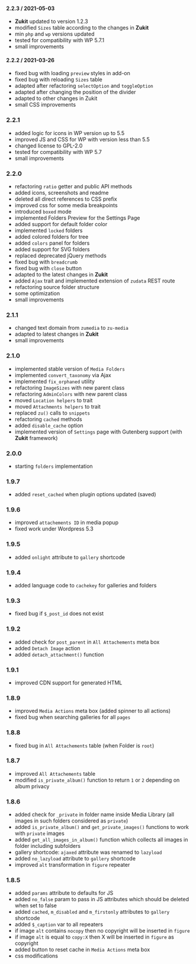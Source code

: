 #### 2.2.3 / 2021-05-03
* __Zukit__ updated to version 1.2.3
* modified `Sizes` table according to the changes in __Zukit__
* min `php` and `wp` versions updated
* tested for compatibility with WP 5.7.1
* small improvements

#### 2.2.2 / 2021-03-26
* fixed bug with loading `preview` styles in add-on
* fixed bug with reloading `Sizes` table
* adapted after refactoring `selectOption` and `toggleOption`
* adapted after changing the position of the divider
* adapted to other changes in Zukit
* small CSS improvements

### 2.2.1 ###
* added logic for icons in WP version up to 5.5
* improved JS and CSS for WP with version less than 5.5
* changed license to GPL-2.0
* tested for compatibility with WP 5.7
* small improvements

### 2.2.0 ###
* refactoring `ratio` getter and public API methods
* added icons, screenshots and readme
* deleted all direct references to CSS prefix
* improved css for some media breakpoints
* introduced `boxed` mode
* implemented Folders Preview for the Settings Page
* added support for default folder color
* implemented `locked` folders
* added colored folders for tree
* added `colors` panel for folders
* added support for SVG folders
* replaced deprecated jQuery methods
* fixed bug with `breadcrumb`
* fixed bug with `close` button
* adapted to the latest changes in __Zukit__
* added `Ajax` trait and implemented extension of `zudata` REST route
* refactoring source folder structure
* some optimization
* small improvements

### 2.1.1 ###
* changed text domain from `zumedia` to `zu-media`
* adapted to latest changes in __Zukit__
* small improvements

### 2.1.0 ###
* implemented stable version of `Media Folders`
* implemented `convert_taxonomy` via Ajax
* implemented `fix_orphaned` utility
* refactoring `ImageSizes` with new parent class
* refactoring `AdminColors` with new parent class
* moved `Location helpers` to trait
* moved `Attachments helpers` to trait
* replaced `zu()` calls to `snippets`
* refactoring `cached` methods
* added `disable_cache` option
* implemented version of `Settings` page with Gutenberg support (with __Zukit__ framework)

### 2.0.0 ###
* starting `folders` implementation

### 1.9.7 ###
* added `reset_cached` when plugin options updated (saved)

### 1.9.6 ###
* improved `attachements ID` in media popup
* fixed work under Wordpress 5.3

### 1.9.5 ###
* added `onlight` attribute to `gallery` shortcode

### 1.9.4 ###
* added language code to `cachekey` for galleries and folders

### 1.9.3 ###
* fixed bug if `$_post_id` does not exist

### 1.9.2 ###
* added check for `post_parent` in `All Attachements` meta box
* added `Detach Image` action
* added `detach_attachment()` function

### 1.9.1 ###
* improved CDN support for generated HTML

### 1.8.9 ###
* improved `Media Actions` meta box (added spinner to all actions)
* fixed bug when searching galleries for all `pages`

### 1.8.8 ###
* fixed bug in `All Attachements` table (when Folder is `root`)

### 1.8.7 ###
* improved `All Attachements` table
* modified `is_private_album()` function to return `1` or `2` depending on album privacy

### 1.8.6 ###
* added check for `_private` in folder name inside Media Library (all images in such folders considered as `private`)
* added `is_private_album()` and `get_private_images()` functions to work with `private` images
* added `get_all_images_in_album()` function which collects all images in folder including subfolders
* gallery shortcode: `ajaxed` attribute was renamed to `lazyload`
* added `no_lazyload` attribute to `gallery` shortcode
* improved `alt` transformation in `figure` repeater

### 1.8.5 ###
* added `params` attribute to defaults for JS
* added `no_false` param to pass in JS attributes which should be deleted when set to false
* added `cached`, `m_disabled` and `m_firstonly` attributes to `gallery` shortcode
* added `$_caption` var to all repeaters
* if image `alt` contains `nocopy` then no copyright will be inserted in `figure`
* if image `alt` is equal to `copy:X` then X will be inserted in `figure` as copyright
* added button to reset cache in `Media Actions` meta box
* css modifications
